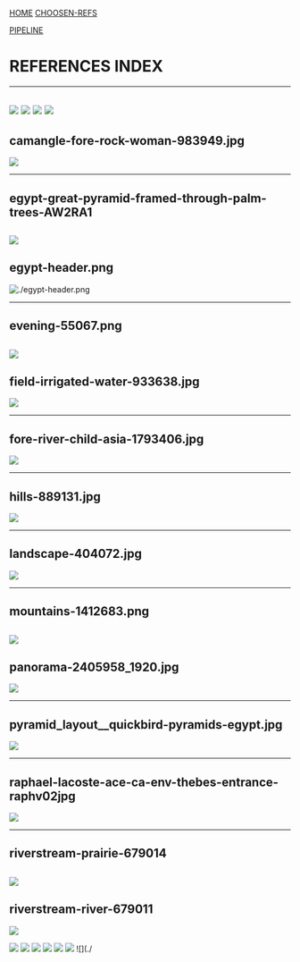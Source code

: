 [HOME](../README.md) [CHOOSEN-REFS](./README.md)

[PIPELINE](../README.md#Pipelines)

# REFERENCES INDEX

---
![](./31e58eb0150257b4bc7c111fba0f82d6.jpg)
![](./agriculture-1807581.jpg)
![](./autumn-219972.jpg)
![](./boat-egypt.jpg)
---
## camangle-fore-rock-woman-983949.jpg
![](./camangle-fore-rock-woman-983949.jpg)


---
## egypt-great-pyramid-framed-through-palm-trees-AW2RA1
![](./egypt-great-pyramid-framed-through-palm-trees-AW2RA1.jpg)
---

## egypt-header.png
![./egypt-header.png](./egypt-header.png)

---

## evening-55067.png
![](./evening-55067.png)
---

## field-irrigated-water-933638.jpg
![](./field-irrigated-water-933638.jpg)

---

## fore-river-child-asia-1793406.jpg
![](./fore-river-child-asia-1793406.jpg)

---
## hills-889131.jpg
![](./hills-889131.jpg)

---
## landscape-404072.jpg
![](./landscape-404072.jpg)

---
## mountains-1412683.png
![](./mountains-1412683.png)
---
## panorama-2405958_1920.jpg
![](./panorama-2405958.jpg)

---
## pyramid_layout__quickbird-pyramids-egypt.jpg
![](./pyramid_layout__quickbird-pyramids-egypt.jpg)

---
## raphael-lacoste-ace-ca-env-thebes-entrance-raphv02jpg
![](./raphael-lacoste-ace-ca-env-thebes-entrance-raphv02jpg.jpg)

---
## riverstream-prairie-679014
![](./riverstream-prairie-679014.jpg)
---
## riverstream-river-679011
![](./riverstream-river-679011.jpg)

![](./salt-harvesting-3060093.jpg)
![](./scale-pyramid.jpg)
![](./spaceship.jpg)
![](./thumbnail_standard.jpeg)
![](./woman-570883.jpg)
![](./woman-591576.jpg)
![](./
